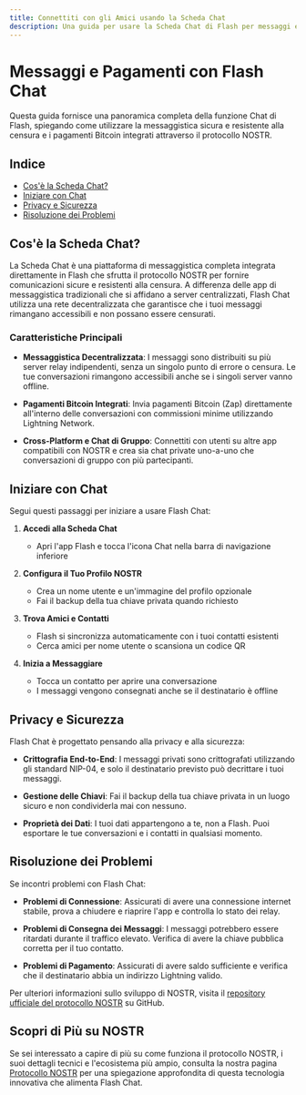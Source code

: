 ```yaml
---
title: Connettiti con gli Amici usando la Scheda Chat
description: Una guida per usare la Scheda Chat di Flash per messaggi e pagamenti usando il protocollo NOSTR
---
```



# Messaggi e Pagamenti con Flash Chat

Questa guida fornisce una panoramica completa della funzione Chat di Flash, spiegando come utilizzare la messaggistica sicura e resistente alla censura e i pagamenti Bitcoin integrati attraverso il protocollo NOSTR.

## Indice

- [Cos'è la Scheda Chat?](#cosè-la-scheda-chat)
- [Iniziare con Chat](#iniziare-con-chat)
- [Privacy e Sicurezza](#privacy-e-sicurezza)
- [Risoluzione dei Problemi](#risoluzione-dei-problemi)

## Cos'è la Scheda Chat?

La Scheda Chat è una piattaforma di messaggistica completa integrata direttamente in Flash che sfrutta il protocollo NOSTR per fornire comunicazioni sicure e resistenti alla censura. A differenza delle app di messaggistica tradizionali che si affidano a server centralizzati, Flash Chat utilizza una rete decentralizzata che garantisce che i tuoi messaggi rimangano accessibili e non possano essere censurati.

### Caratteristiche Principali

- **Messaggistica Decentralizzata**: I messaggi sono distribuiti su più server relay indipendenti, senza un singolo punto di errore o censura. Le tue conversazioni rimangono accessibili anche se i singoli server vanno offline.

- **Pagamenti Bitcoin Integrati**: Invia pagamenti Bitcoin (Zap) direttamente all'interno delle conversazioni con commissioni minime utilizzando Lightning Network.

- **Cross-Platform e Chat di Gruppo**: Connettiti con utenti su altre app compatibili con NOSTR e crea sia chat private uno-a-uno che conversazioni di gruppo con più partecipanti.

## Iniziare con Chat

Segui questi passaggi per iniziare a usare Flash Chat:

1. **Accedi alla Scheda Chat**
   - Apri l'app Flash e tocca l'icona Chat nella barra di navigazione inferiore

2. **Configura il Tuo Profilo NOSTR**
   - Crea un nome utente e un'immagine del profilo opzionale
   - Fai il backup della tua chiave privata quando richiesto

3. **Trova Amici e Contatti**
   - Flash si sincronizza automaticamente con i tuoi contatti esistenti
   - Cerca amici per nome utente o scansiona un codice QR

4. **Inizia a Messaggiare**
   - Tocca un contatto per aprire una conversazione
   - I messaggi vengono consegnati anche se il destinatario è offline

## Privacy e Sicurezza

Flash Chat è progettato pensando alla privacy e alla sicurezza:

- **Crittografia End-to-End**: I messaggi privati sono crittografati utilizzando gli standard NIP-04, e solo il destinatario previsto può decrittare i tuoi messaggi.

- **Gestione delle Chiavi**: Fai il backup della tua chiave privata in un luogo sicuro e non condividerla mai con nessuno.

- **Proprietà dei Dati**: I tuoi dati appartengono a te, non a Flash. Puoi esportare le tue conversazioni e i contatti in qualsiasi momento.

## Risoluzione dei Problemi

Se incontri problemi con Flash Chat:

- **Problemi di Connessione**: Assicurati di avere una connessione internet stabile, prova a chiudere e riaprire l'app e controlla lo stato dei relay.

- **Problemi di Consegna dei Messaggi**: I messaggi potrebbero essere ritardati durante il traffico elevato. Verifica di avere la chiave pubblica corretta per il tuo contatto.

- **Problemi di Pagamento**: Assicurati di avere saldo sufficiente e verifica che il destinatario abbia un indirizzo Lightning valido.

Per ulteriori informazioni sullo sviluppo di NOSTR, visita il [repository ufficiale del protocollo NOSTR](https://github.com/nostr-protocol/nostr) su GitHub.

## Scopri di Più su NOSTR

Se sei interessato a capire di più su come funziona il protocollo NOSTR, i suoi dettagli tecnici e l'ecosistema più ampio, consulta la nostra pagina [Protocollo NOSTR](/it/nostr-protocol) per una spiegazione approfondita di questa tecnologia innovativa che alimenta Flash Chat.